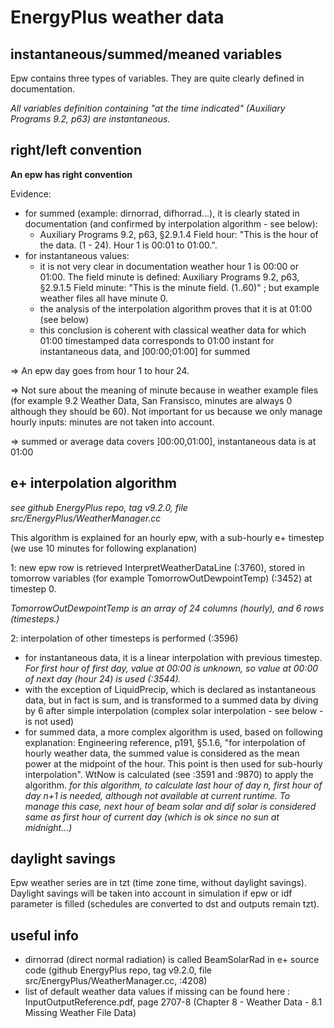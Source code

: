 # EnergyPlus weather data

## instantaneous/summed/meaned variables

Epw contains three types of variables. They are quite clearly defined in documentation.

*All variables definition containing "at the time indicated" (Auxiliary Programs 9.2, p63) are instantaneous.*

## right/left convention

**An epw has right convention**

Evidence:
 - for summed (example: dirnorrad, difhorrad...), it is clearly stated in documentation (and confirmed by interpolation algorithm - see below):
   - Auxiliary Programs 9.2, p63, §2.9.1.4 Field hour: "This is the hour of the data. (1 - 24). Hour 1 is 00:01 to 01:00.".
 - for instantaneous values:
   - it is not very clear in documentation weather hour 1 is 00:00 or 01:00. 
   The field minute is defined: Auxiliary Programs 9.2, p63, §2.9.1.5 Field minute: "This is the minute field. (1..60)" ; 
   but example weather files all have minute 0.
   - the analysis of the interpolation algorithm proves that it is at 01:00 (see below)
   - this conclusion is coherent with classical weather data for which 01:00 timestamped data corresponds to 01:00 instant for instantaneous data, and ]00:00;01:00] for summed

=> An epw day goes from hour 1 to hour 24.

=> Not sure about the meaning of minute because in weather example files (for example 9.2 Weather Data, San
    Fransisco, minutes are always 0 although they should be 60). Not important for us because we only manage
    hourly inputs: minutes are not taken into account.

=> summed or average data covers ]00:00,01:00], instantaneous data is at 01:00
 
## e+ interpolation algorithm

*see github EnergyPlus repo, tag v9.2.0, file src/EnergyPlus/WeatherManager.cc*

This algorithm is explained for an hourly epw, with a sub-hourly e+ timestep (we use 10 minutes for following explanation)

1: new epw row is retrieved InterpretWeatherDataLine (:3760), stored in tomorrow variables (for example TomorrowOutDewpointTemp) (:3452) at timestep 0.

*TomorrowOutDewpointTemp is an array of 24 columns (hourly), and 6 rows (timesteps.)*

2: interpolation of other timesteps is performed (:3596)
  - for instantaneous data, it is a linear interpolation with previous timestep. 
  *For first hour of first day, value at 00:00 is unknown, so value at 00:00 of next day (hour 24) is used (:3544).*
  - with the exception of LiquidPrecip, which is declared as instantaneous data, but in fact is sum, and is transformed to a summed data by diving by 6 after simple interpolation (complex solar interpolation - see below - is not used)
  - for summed data, a more complex algorithm is used, based on following explanation: 
  Engineering reference, p191, §5.1.6, "for interpolation of hourly weather data, the summed value is considered as the mean power at the midpoint of the hour. This point is then used for sub-hourly interpolation".
  WtNow is calculated (see :3591 and :9870) to apply the algorithm.
  *for this algorithm, to calculate last hour of day n, first hour of day n+1 is needed, although not available at current runtime. To manage this case, next hour of beam solar and dif solar is considered same as first hour of current day (which is ok since no sun at midnight...)*
 
 
## daylight savings
Epw weather series are in tzt (time zone time, without daylight savings). 
Daylight savings will be taken into account in simulation if epw or idf parameter is filled (schedules are converted to dst and outputs remain tzt).
 
 
## useful info
* dirnorrad (direct normal radiation) is called BeamSolarRad in e+ source code (github EnergyPlus repo, tag v9.2.0, file src/EnergyPlus/WeatherManager.cc, :4208)
* list of default weather data values if missing can be found here : InputOutputReference.pdf, page 2707-8 (Chapter 8 - Weather Data - 8.1 Missing Weather File Data)